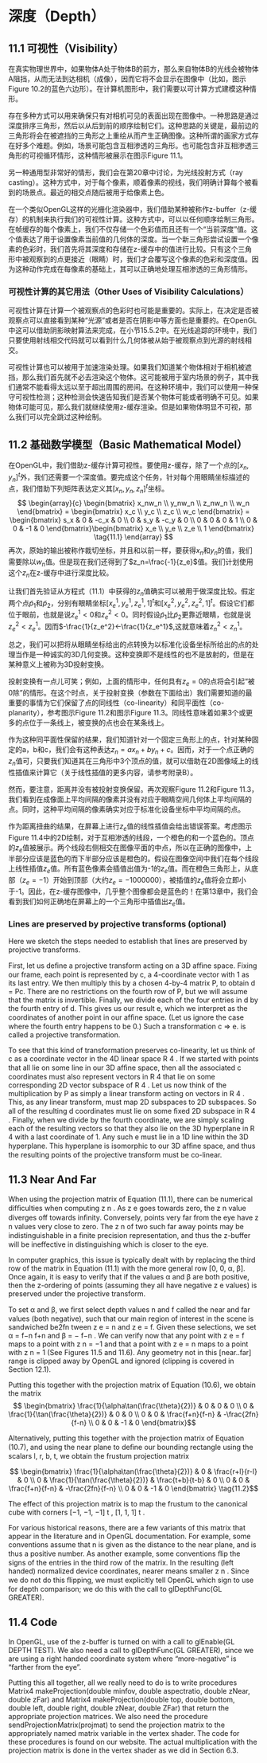 

# 深度（Depth）

## 11.1 可视性（Visibility）
在真实物理世界中，如果物体A处于物体B的前方，那么来自物体B的光线会被物体A阻挡，从而无法到达相机（成像），因而它将不会显示在图像中（比如，图示$\text{Figure 10.2}$的蓝色六边形）。在计算机图形中，我们需要以可计算方式建模这种情形。

存在多种方式可以用来确保只有对相机可见的表面出现在图像中。一种思路是通过深度排序三角形，然后以从后到前的顺序绘制它们。这种思路的关键是，最前边的三角形将会在被遮挡的三角形之上重绘从而产生正确图像。这种所谓的画家方式存在好多个难题。例如，场景可能包含互相渗透的三角形。也可能包含非互相渗透三角形的可视循环情形，这种情形被展示在图示$\text{Figure 11.1}$。

另一种通用型非常好的情形，我们会在第20章中讨论，为光线投射方式（ray casting）。这种方式中，对于每个像素，顺着像素的视线，我们明确计算每个被看到的场景点。最近的相交点随后被用于给像素上色。

在一个类似OpenGL这样的光栅化渲染器中，我们借助某种被称作z-buffer（z-缓存）的机制来执行我们的可视性计算。这种方式中，可以以任何顺序绘制三角形。在帧缓存的每个像素上，我们不仅存储一个色彩值而且还有一个“当前深度”值。这个值表达了用于设置像素当前值的几何体的深度。当一个新三角形尝试设置一个像素的色彩时，我们首先将其深度和存储在z-缓存中的值进行比较。只有这个三角形中被观察到的点更接近（眼睛）时，我们才会覆写这个像素的色彩和深度值。因为这种动作完成在每像素的基础上，其可以正确地处理互相渗透的三角形情形。

### 可视性计算的其它用法（Other Uses of Visibility Calculations）
可视性计算在计算一个被观察点的色彩时也可能是重要的。实际上，在决定是否被观察点可以直接看到某种“光源”或者是否在阴影中等方面也是重要的。在OpenGL中这可以借助阴影映射算法来完成，在小节15.5.2中。在光线追踪的环境中，我们只要使用射线相交代码就可以看到什么几何体被从始于被观察点到光源的射线相交。

可视性计算也可以被用于加速渲染处理。如果我们知道某个物体相对于相机被遮挡，那么我们首先就不必去渲染这个物体。这可能被用于室内场景的例子，其中我们通常不能看得太远以至于超出周围的房间。在这种环境中，我们可以使用一种保守可视性检测；这种检测会快速告知我们是否某个物体可能或者明确不可见。如果物体可能可见，那么我们就继续使用z-缓存渲染。但是如果物体明显不可视，那么我们可以完全跳过这种绘制。

## 11.2 基础数学模型（Basic Mathematical Model）
在OpenGL中，我们借助z-缓存计算可视性。要使用z-缓存，除了一个点的$[x_n,y_n]^t$外，我们还需要一个深度值。要完成这个任务，针对每个用眼睛坐标描述的点，我们借助下列矩阵表达定义其$[x_n,y_n,z_n]^t$坐标。
$$ \begin{array}{c}
\begin{bmatrix} x_nw_n \\ y_nw_n \\ z_nw_n \\ w_n \end{bmatrix}  = \begin{bmatrix} x_c \\ y_c \\ z_c \\ w_c \end{bmatrix}  =  \begin{bmatrix} s_x & 0 & -c_x & 0 \\ 0 & s_y & -c_y & 0 \\ 0 & 0 & 0 & 1 \\ 0 & 0 & -1 & 0 \end{bmatrix}\begin{bmatrix} x_e \\ y_e \\ z_e \\ 1 \end{bmatrix}  \tag{11.1}
\end{array} $$
再次，原始的输出被称作裁切坐标，并且和以前一样，要获得$x_n$和$y_n$的值，我们需要除以$w_n$值。但是现在我们还得到了$z_n=\frac{-1}{z_e}$值。我们计划使用这个$z_n$在z-缓存中进行深度比较。

让我们首先验证从方程式（11.1）中获得的$z_n$值确实可以被用于做深度比较。假定两个点$\tilde{p}_1$和$\tilde{p}_2$，分别有眼睛坐标$[x_e^1,y_e^1,z_e^1,1]^t$和$[x_e^2,y_e^2,z_e^2,1]^t$。假设它们都位于眼前，也就是说$z_e^1<0$和$z_e^2<0$。同时假设$\tilde{p}_1$比$\tilde{p}_2$更靠近眼睛，也就是说$z_e^2<z_e^1$。因而$-\frac{1}{z_e^2}<-\frac{1}{z_e^1}$,这就意味着$z_n^2<z_n^1$。

总之，我们可以把将从眼睛坐标给出的点转换为以标准化设备坐标所给出的点的处理当作是一种诚实的3D几何变换。这种变换即不是线性的也不是放射的，但是在某种意义上被称为3D投射变换。

投射变换有一点儿可笑；例如，上面的情形中，任何具有$z_e=0$的点将会引起“被0除”的情形。在这个时点，关于投射变换（参数在下面给出）我们需要知道的最重要的事情为它们保留了点的同线性（co-linearity）和同平面性（co-planarity），参考图示$\text{Figure 11.2}$和图示$\text{Figure 11.3}$。同线性意味着如果3个或更多的点位于一条线上，被变换的点也会在某条线上。

作为这种同平面性保留的结果，我们知道针对一个固定三角形上的点，针对某种固定的a，b和c，我们会有这种表达$z_n=ax_n+by_n+c$。因而，对于一个点正确的$z_n$值可，只要我们知道其在三角形中3个顶点的值，就可以借助在2D图像域上的线性插值来计算它（关于线性插值的更多内容，请参考附录B）。

然而，要注意，距离并没有被投射变换保留。再次观察$\text{Figure 11.2}$和$\text{Figure 11.3}$，我们看到在成像面上平均间隔的像素并没有对应于眼睛空间几何体上平均间隔的点。同时，这种平均间隔的像素确实对应于标准化设备坐标中平均间隔的点。

作为距离扭曲的结果，在屏幕上进行$z_e$值的线性插值会给出错误答案。考虑图示$\text{Figure 11.4}$中的2D绘制，对于互相渗透的线段，一个橙色的和一个蓝色的。顶点的$z_e$值被展示。两个线段右侧相交在图像平面的中点，所以在正确的图像中，上半部分应该是蓝色的而下半部分应该是橙色的。假设在图像空间中我们在每个线段上线性插值$z_e$值。所有蓝色像素会插值出值为-1的$z_e$值。而在橙色三角形上，从底部（$z_e=-1$）开始到顶部（大约$z_e=-1000000$），被插值的$z_e$值将会立即小于-1。因此，在z-缓存图像中，几乎整个图像都会是蓝色的！在第13章中，我们会看到我们如何正确地在屏幕上的一个三角形中插值出$z_e$值。

### Lines are preserved by projective transforms (optional)

Here we sketch the steps needed to establish that lines are preserved by projective transforms.

First, let us deﬁne a projective transform acting on a 3D afﬁne space. Fixing our frame, each point is represented by c, a 4-coordinate vector with 1 as its last entry. We then multiply this by a chosen 4-by-4 matrix P, to obtain d = Pc. There are no restrictions on the fourth row of P, but we will assume that the matrix is invertible. Finally, we divide each of the four entries in d by the fourth entry of d. This gives us our result e, which we interpret as the coordinates of another point in our afﬁne space. (Let us ignore the case where the fourth entry happens to be 0.) Such a transformation c ⇒ e. is called a projective transformation.

To see that this kind of transformation preserves co-linearity, let us think of c as a coordinate vector in the 4D linear space R 4 . If we started with points that all lie on some line in our 3D afﬁne space, then all the associated c coordinates must also represent vectors in R 4 that lie on some corresponding 2D vector subspace of R 4 . Let us now think of the multiplication by P as simply a linear transform acting on vectors in R 4 . This, as any linear transform, must map 2D subspaces to 2D subspaces. So all of the resulting d coordinates must lie on some ﬁxed 2D subspace in R 4 . Finally, when we divide by the fourth coordinate, we are simply scaling each of the resulting vectors so that they also lie on the 3D hyperplane in R 4 with a last coordinate of 1. Any such e must lie in a 1D line within the 3D hyperplane. This hyperplane is isomorphic to our 3D afﬁne space, and thus the resulting points of the projective transform must be co-linear.

## 11.3 Near And Far

When using the projection matrix of Equation (11.1), there can be numerical difﬁculties when computing z n . As z e goes towards zero, the z n value diverges off towards inﬁnity. Conversely, points very far from the eye have z n values very close to zero. The z n of two such far away points may be indistinguishable in a ﬁnite precision representation, and thus the z-buffer will be ineffective in distinguishing which is closer to the eye.

In computer graphics, this issue is typically dealt with by replacing the third row of the matrix in Equation (11.1) with the more general row [0, 0, α, β]. Once again, it is easy to verify that if the values α and β are both positive, then the z-ordering of points (assuming they all have negative z e values) is preserved under the projective transform.

To set α and β, we ﬁrst select depth values n and f called the near and far values (both negative), such that our main region of interest in the scene is sandwiched be2fn tween z e = n and z e = f. Given these selections, we set α = f−n f+n and β = − f−n . We can verify now that any point with z e = f maps to a point with z n = −1 and that a point with z e = n maps to a point with z n = 1 (See Figures 11.5 and 11.6). Any geometry not in this [near..far] range is clipped away by OpenGL and ignored (clipping is covered in Section 12.1).

Putting this together with the projection matrix of Equation (10.6), we obtain the matrix
$$ \begin{bmatrix}
 \frac{1}{\alpha\tan(\frac{\theta}{2})} & 0 & 0 & 0 \\
 0 & \frac{1}{\tan(\frac{\theta}{2})} & 0 & 0 \\
 0 & 0 & \frac{f+n}{f-n} & -\frac{2fn}{f-n} \\
 0 & 0 & -1 & 0 
\end{bmatrix}$$

Alternatively, putting this together with the projection matrix of Equation (10.7), and using the near plane to deﬁne our bounding rectangle using the scalars l, r, b, t, we obtain the frustum projection matrix 

$$ \begin{bmatrix}
 \frac{1}{\alpha\tan(\frac{\theta}{2})} & 0 & \frac{r+l}{r-l} & 0 \\
 0 & \frac{1}{\tan(\frac{\theta}{2})} & \frac{t+b}{t-b} & 0 \\
 0 & 0 & \frac{f+n}{f-n} & -\frac{2fn}{f-n} \\
 0 & 0 & -1 & 0 
\end{bmatrix} \tag{11.2}$$

The effect of this projection matrix is to map the frustum to the canonical cube with corners [−1, −1, −1] t , [1, 1, 1] t .

For various historical reasons, there are a few variants of this matrix that appear in the literature and in OpenGL documentation. For example, some conventions assume that n is given as the distance to the near plane, and is thus a positive number. As another example, some conventions ﬂip the signs of the entries in the third row of the matrix. In the resulting (left handed) normalized device coordinates, nearer means smaller z n . Since we do not do this ﬂipping, we must explicitly tell OpenGL which sign to use for depth comparison; we do this with the call to glDepthFunc(GL GREATER).

## 11.4 Code

In OpenGL, use of the z-buffer is turned on with a call to glEnable(GL DEPTH TEST). We also need a call to glDepthFunc(GL GREATER), since we are using a right handed coordinate system where “more-negative” is “farther from the eye”.

Putting this all together, all we really need to do is to write procedures Matrix4 makeProjection(double minfov, double aspectratio, double zNear, double zFar) and Matrix4 makeProjection(double top, double bottom, double left, double right, double zNear, double ZFar) that return the appropriate projection matrices. We also need the procedure sendProjectionMatrix(projmat) to send the projection matrix to the appropriately named matrix variable in the vertex shader. The code for these procedures is found on our website. The actual multiplication with the projection matrix is done in the vertex shader as we did in Section 6.3.



